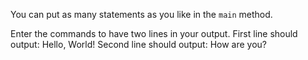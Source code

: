 You can put as many statements as you like in the `main` method. 

Enter the commands to have two lines in your output. 
First line should output: Hello, World!
Second line should output: How are you?